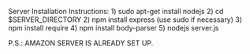 Server Installation Instructions:
	1) sudo apt-get install nodejs
	2) cd $SERVER_DIRECTORY
	2) npm install express (use sudo if necessary)
	3) npm install require
	4) npm install body-parser
	5) nodejs server.js

P.S.: AMAZON SERVER IS ALREADY SET UP.
